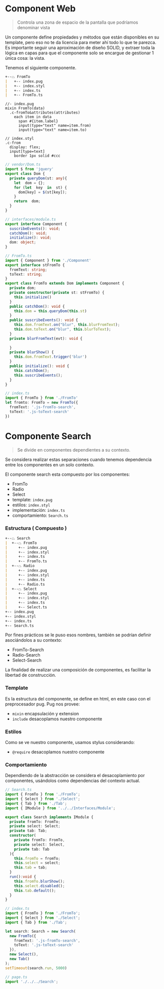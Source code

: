 # Component Web
> Controla una zona de espacio de la pantalla que podríamos denominar vista

Un componente define propiedades y métodos que están disponibles en su template, pero eso no te da licencia para meter ahí todo lo que te parezca. Es importante seguir una aproximación de diseño SOLID, y extraer toda la lógica en capas para que el componente solo se encargue de gestionar 1 única cosa: la vista.

Tenemos el siguiente componente.

```md
+--⏢ FromTo
|   +-- index.pug
|   +-- index.styl
|   +-- index.ts 
|   +-- FromTo.ts
```
```pug
//- index.pug
mixin FromTo(data)
  .c-fromTo&attributes(attributes)
    each item in data
      span #{item.label}
      input(type="text" name=item.from)
      input(type="text" name=item.to)	  
```
```stylus
// index.styl
.c-from
  display: flex;
  input[type=text]
    border 1px solid #ccc
```
```typescript
// vendor/Dom.ts
import $ from 'jquery'
export class Dom {
  private queryDom(st: any){
    let  dom = {};
    for (let  key  in  st) {
      dom[key] = $(st[key]);
    }
    return  dom;
  }
}
```
```typescript
// interfaces/module.ts
export interface Component {
  suscribeEvents(): void;
  catchDom(): void;
  initialize(): void;
  dom: object;
}
```
```typescript
// FromTo.ts
import { Component } from './Component'
export interface stFromTo {
  fromText: string;
  toText: string;
}
export class FromTo extends Dom implements Component {
  private dom;
  private constructor(private st: stFromTo) {
    this.initialize()
  }
  public catchDom(): void {
    this.dom = this.queryDom(this.st)
  }
  public suscribeEvents(): void {
    this.dom.fromText.on("blur", this.blurFromText);
    this.dom.toText.on("blur", this.blurToText);
  }
  private blurFromText(evt): void {
    
  }
  private blurShow() {
    this.dom.fromText.trigger('blur')
  }
  public initialize(): void {
    this.catchDom();
    this.suscribeEvents();
  }
}
```
```typescript
// index.ts
import { FromTo } from './FromTo'
let fromto: FromTo = new FromTo({
  fromText: '.js-fromTo-search',
  toText: '.js-toText-search'
})
```
# Componente Search
> Se divide en componentes dependientes a su contexto.

Se considera realizar estas separaciones cuando tenemos dependencia entre los componentes en un solo contexto.

El componente search esta compuesto por los componentes:
- FromTo
- Radio
- Select
- template: `index.pug`
- estilos: `index.styl`
- implementación: `index.ts`
- comportamiento: `Search.ts`

### Estructura ( Compuesto ) 
```md
+--⏢ Search
|  +--⏢ FromTo
|     +-- index.pug
|     +-- index.styl
|     +-- index.ts 
|     +-- FromTo.ts
|  +--⏢ Radio
|     +-- index.pug
|     +-- index.styl
|     +-- index.ts 
|     +-- Radio.ts 
|  +--⏢ Select
|     +-- index.pug
|     +-- index.styl
|     +-- index.ts 
|     +-- Select.ts 
+-- index.pug
+-- index.styl
+-- index.ts
+-- Search.ts 
```

Por fines prácticos se le puso esos nombres, también se podrían definir asociándolos a su contexto:
- FromTo-Search
- Radio-Search
- Select-Search

La finalidad de realizar una composición de componentes, es facilitar la libertad de construcción.


### Template
Es la estructura del componente, se define en html, en este caso con el preprocesador pug.
Pug nos provee:
- `mixin` encapsulación y extension
- `include`  desacoplamos nuestro componente

### Estilos
Como se ve nuestro componente, usamos stylus considerando:
- `@require`  desacoplamos nuestro componente

### Comportamiento
Dependiendo de la abstracción se considera el desacoplamiento por componentes, usándolos como dependencias del contexto actual.
```typescript
// Search.ts
import { FromTo } from './FromTo';
import { Select } from './Select';
import { Tab } from './Tab';
import { IModule } from '../../Interfaces/Module';

export class Search implements IModule {
  private fromTo: FromTo;
  private select: Select;
  private tab: Tab;
  constructor(
    private fromTo: FromTo,
    private select: Select,
    private tab: Tab
  ){
    this.fromTo = fromTo;
    this.select = select;
    this.tab = tab;
  }
  run():void {
    this.fromTo.blurShow();
    this.select.disabled();
    this.tab.default();
  }
}
```
```typescript
// index.ts
import { FromTo } from './FromTo';
import { Select } from './Select';
import { Tab } from './Tab';

let search: Search = new Search(
  new FromTo({
    fromText: '.js-fromTo-search',
    toText: '.js-toText-search'
  }),
  new Select(),
  new Tab()
);
setTimeout(search.run, 5000)
```
```typescript
// page.ts
import './../../Search';
```
  
